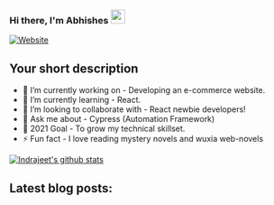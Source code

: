 ### Hi there, I'm Abhishes <img src="https://media.giphy.com/media/hvRJCLFzcasrR4ia7z/giphy.gif" width="25px">
[![Website](https://img.shields.io/badge/Text-Text-green?style=flat-square)](https://google.com)

## Your short description
- 🔭 I’m currently working on - Developing an e-commerce website.
- 🌱 I’m currently learning - React.
- 👯 I’m looking to collaborate with - React newbie developers!
- 💬 Ask me about - Cypress (Automation Framework)
- 🥅 2021 Goal - To grow my technical skillset.
- ⚡ Fun fact - I love reading mystery novels and wuxia web-novels

<!-- ❔❔❔❔ means username in below README.md -->
<!-- Also feel free to update second URL to any URL -->
[![Indrajeet's github stats](https://github-readme-stats.vercel.app/api?username=abhishes007&count_private=true&include_all_commits=true&theme=radical)](https://google.com)

<!-- ## Connect with me:
[<img align="left" alt="codeSTACKr.com" width="22px" src="https://raw.githubusercontent.com/iconic/open-iconic/master/svg/globe.svg" />][website]
[<img align="left" alt="codeSTACKr | Twitter" width="22px" src="https://cdn.jsdelivr.net/npm/simple-icons@v3/icons/twitter.svg" />][twitter]
[<img align="left" alt="codeSTACKr | LinkedIn" width="22px" src="https://cdn.jsdelivr.net/npm/simple-icons@v3/icons/linkedin.svg" />][linkedin]
<br /> -->

<!-- Optional if you have blogs -->
## Latest blog posts:
<!-- BLOG-POST-LIST:START -->
<!-- BLOG-POST-LIST:END -->

<!-- This section you create this variables that are used above 
[website]: https://google.com
[twitter]: https://twitter.com/indrajeet_nikam
[linkedin]: https://www.linkedin.com/in/indrajeet-nikam-3737a8101/ -->
